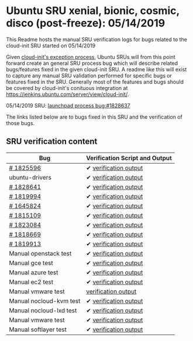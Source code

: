Ubuntu SRU xenial, bionic, cosmic, disco (post-freeze): 05/14/2019
=====
This Readme hosts the manual SRU verification logs for bugs related to the cloud-init SRU started on 05/14/2019

Given [cloud-init's exception process](https://wiki.ubuntu.com/CloudinitUpdates), Ubuntu SRUs will from this point forward create an general SRU process bug which will describe related bugs/features fixed in the given cloud-init SRU. A readme like this will exist to capture any manual SRU validation performed for specific bugs or features fixed in the SRU. Generally most of the features and bugs should be covered by cloud-init's conituous integration at https://jenkins.ubuntu.com/server/view/cloud-init/.


05/14/2019 SRU: [launchpad process bug:#1828637](https://pad.lv/1828637)


The links listed below are to bugs fixed in this SRU and the verification of those bugs.

## SRU verification content
| Bug | Verification Script and Output |
| -------- |  -------- |
| [# 1825596](http://pad.lv/1825596) | ✔ [verification output](../manual/azure-sry-19.1.1.txt) |
| ubuntu-drivers | ✔ [verification output](../bugs/drivers.txt) |
| [# 1828641](http://pad.lv/1828641) | ✔ [verification output](../bugs/lp-1828641.txt) |
| [# 1819994](http://pad.lv/1819994) | ✔ [verification output](../bugs/lp-1819994.txt) |
| [# 1645824](http://pad.lv/1645824) | ✔ [verification output](../manual/azure-sru-19.1.1.txt) |
| [# 1815109](http://pad.lv/1815109) | ✔ [verification output](../manual/ec2-sru-19.1.1.txt) |
| [# 1823084](http://pad.lv/1823084) | ✔ [verification output](../manual/azure-sru-19.1.1.txt) |
| [# 1818669](http://pad.lv/1818669) | ✔ [verification output](../bugs/lp-1818669.txt) |
| [# 1819913](http://pad.lv/1819913) | ✔ [verification output](../manual/ec2-sru-19.1.1.txt) |
| Manual openstack test | ✔ [verification output](../manual/openstack-sru-19.1.1.txt) |
| Manual gce test | ✔ [verification output](../manual/gce-sru-19.1.1.txt) |
| Manual azure test | ✔ [verification output](../manual/azure-sru-19.1.1.txt) |
| Manual ec2 test | ✔ [verification output](../manual/ec2-sru-19.1.1.txt) |
| Manual vmware test | [verification output](../manual/vmware-sru-19.1.1.txt) |
| Manual nocloud-kvm test | ✔ [verification output](../manual/nocloud-kvm-sru-19.1.1.txt) |
| Manual nocloud-lxd test | ✔ [verification output](../manual/nocloud-lxd-sru-19.1.1.txt) |
| Manual vmware test | ✔ [verification output](../manual/vmware-sru-19.1.1.txt) |
| Manual softlayer test | ✔ [verification output](../manual/softlayer-sru-19.1.1.txt) |
